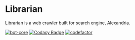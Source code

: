 Librarian
=============

Librarian is a web crawler built for search engine, Alexandria.

[![bot-core](https://github.com/DveloperY0115/Librarian/actions/workflows/bot-core.yml/badge.svg)](https://github.com/DveloperY0115/Librarian/actions/workflows/bot-core.yml)
[![Codacy Badge](https://app.codacy.com/project/badge/Grade/7abe685b9c494e2aa61f3a0fba500dc7)](https://www.codacy.com/gh/DveloperY0115/Librarian/dashboard?utm_source=github.com&amp;utm_medium=referral&amp;utm_content=DveloperY0115/Librarian&amp;utm_campaign=Badge_Grade)
[![codefactor](https://www.codefactor.io/repository/github/dvelopery0115/librarian/badge)](https://www.codefactor.io/repository/github/dvelopery0115/librarian)
